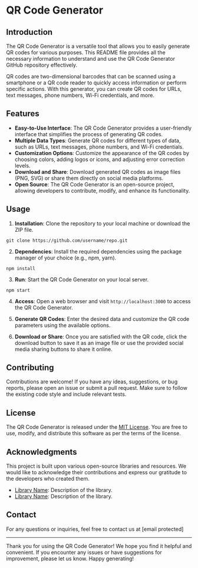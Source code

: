 # QR Code Generator



## Introduction

The QR Code Generator is a versatile tool that allows you to easily generate QR codes for various purposes. This README file provides all the necessary information to understand and use the QR Code Generator GitHub repository effectively.

QR codes are two-dimensional barcodes that can be scanned using a smartphone or a QR code reader to quickly access information or perform specific actions. With this generator, you can create QR codes for URLs, text messages, phone numbers, Wi-Fi credentials, and more.

## Features

- **Easy-to-Use Interface**: The QR Code Generator provides a user-friendly interface that simplifies the process of generating QR codes.
- **Multiple Data Types**: Generate QR codes for different types of data, such as URLs, text messages, phone numbers, and Wi-Fi credentials.
- **Customization Options**: Customize the appearance of the QR codes by choosing colors, adding logos or icons, and adjusting error correction levels.
- **Download and Share**: Download generated QR codes as image files (PNG, SVG) or share them directly on social media platforms.
- **Open Source**: The QR Code Generator is an open-source project, allowing developers to contribute, modify, and enhance its functionality.

## Usage

1. **Installation**: Clone the repository to your local machine or download the ZIP file.
```
git clone https://github.com/username/repo.git
```

2. **Dependencies**: Install the required dependencies using the package manager of your choice (e.g., npm, yarn).
```
npm install
```

3. **Run**: Start the QR Code Generator on your local server.
```
npm start
```

4. **Access**: Open a web browser and visit `http://localhost:3000` to access the QR Code Generator.

5. **Generate QR Codes**: Enter the desired data and customize the QR code parameters using the available options.

6. **Download or Share**: Once you are satisfied with the QR code, click the download button to save it as an image file or use the provided social media sharing buttons to share it online.

## Contributing

Contributions are welcome! If you have any ideas, suggestions, or bug reports, please open an issue or submit a pull request. Make sure to follow the existing code style and include relevant tests.

## License

The QR Code Generator is released under the [MIT License](https://opensource.org/licenses/MIT). You are free to use, modify, and distribute this software as per the terms of the license.

## Acknowledgments

This project is built upon various open-source libraries and resources. We would like to acknowledge their contributions and express our gratitude to the developers who created them.

- [Library Name](https://library-link.com): Description of the library.
- [Library Name](https://library-link.com): Description of the library.

## Contact

For any questions or inquiries, feel free to contact us at [email protected]

---

Thank you for using the QR Code Generator! We hope you find it helpful and convenient. If you encounter any issues or have suggestions for improvement, please let us know. Happy generating!
